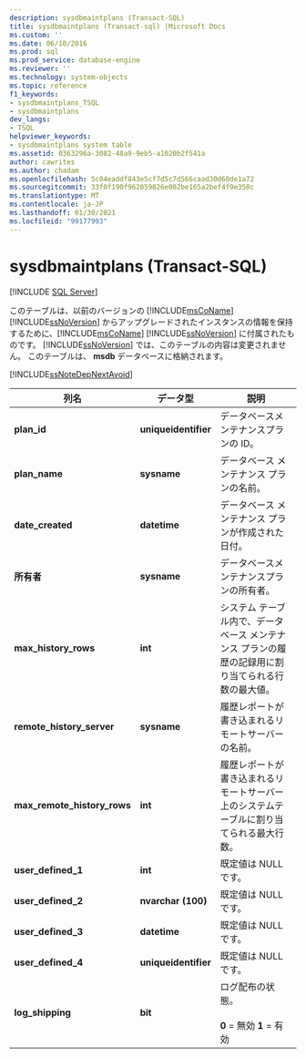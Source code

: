 ```yaml
---
description: sysdbmaintplans (Transact-SQL)
title: sysdbmaintplans (Transact-sql) |Microsoft Docs
ms.custom: ''
ms.date: 06/10/2016
ms.prod: sql
ms.prod_service: database-engine
ms.reviewer: ''
ms.technology: system-objects
ms.topic: reference
f1_keywords:
- sysdbmaintplans_TSQL
- sysdbmaintplans
dev_langs:
- TSQL
helpviewer_keywords:
- sysdbmaintplans system table
ms.assetid: 0363296a-3082-48a9-9eb5-a1020b2f541a
author: cawrites
ms.author: chadam
ms.openlocfilehash: 5c04eaddf843e5cf7d5c7d566caad30d60de1a72
ms.sourcegitcommit: 33f0f190f962059826e002be165a2bef4f9e350c
ms.translationtype: MT
ms.contentlocale: ja-JP
ms.lasthandoff: 01/30/2021
ms.locfileid: "99177993"
---
```

# <a name="sysdbmaintplans-transact-sql"></a>sysdbmaintplans (Transact-SQL)
[!INCLUDE [SQL Server](../../includes/applies-to-version/sqlserver.md)]

  このテーブルは、以前のバージョンの [!INCLUDE[msCoName](../../includes/msconame-md.md)] [!INCLUDE[ssNoVersion](../../includes/ssnoversion-md.md)] からアップグレードされたインスタンスの情報を保持するために、[!INCLUDE[msCoName](../../includes/msconame-md.md)] [!INCLUDE[ssNoVersion](../../includes/ssnoversion-md.md)] に付属されたものです。 [!INCLUDE[ssNoVersion](../../includes/ssnoversion-md.md)] では、このテーブルの内容は変更されません。 このテーブルは、 **msdb** データベースに格納されます。  
  
 [!INCLUDE[ssNoteDepNextAvoid](../../includes/ssnotedepnextavoid-md.md)]  

  
|列名|データ型|説明|  
|-----------------|---------------|-----------------|  
|**plan_id**|**uniqueidentifier**|データベースメンテナンスプランの ID。|  
|**plan_name**|**sysname**|データベース メンテナンス プランの名前。|  
|**date_created**|**datetime**|データベース メンテナンス プランが作成された日付。|  
|**所有者**|**sysname**|データベースメンテナンスプランの所有者。|  
|**max_history_rows**|**int**|システム テーブル内で、データベース メンテナンス プランの履歴の記録用に割り当てられる行数の最大値。|  
|**remote_history_server**|**sysname**|履歴レポートが書き込まれるリモートサーバーの名前。|  
|**max_remote_history_rows**|**int**|履歴レポートが書き込まれるリモートサーバー上のシステムテーブルに割り当てられる最大行数。|  
|**user_defined_1**|**int**|既定値は NULL です。|  
|**user_defined_2**|**nvarchar (100)**|既定値は NULL です。|  
|**user_defined_3**|**datetime**|既定値は NULL です。|  
|**user_defined_4**|**uniqueidentifier**|既定値は NULL です。|  
|**log_shipping**|**bit**|ログ配布の状態。<br /><br /> **0** = 無効 **1** = 有効|  
  
  
